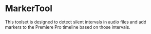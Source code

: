 # MarkerTool
This toolset is designed to detect silent intervals in audio files and add markers to the Premiere Pro timeline based on those intervals.
